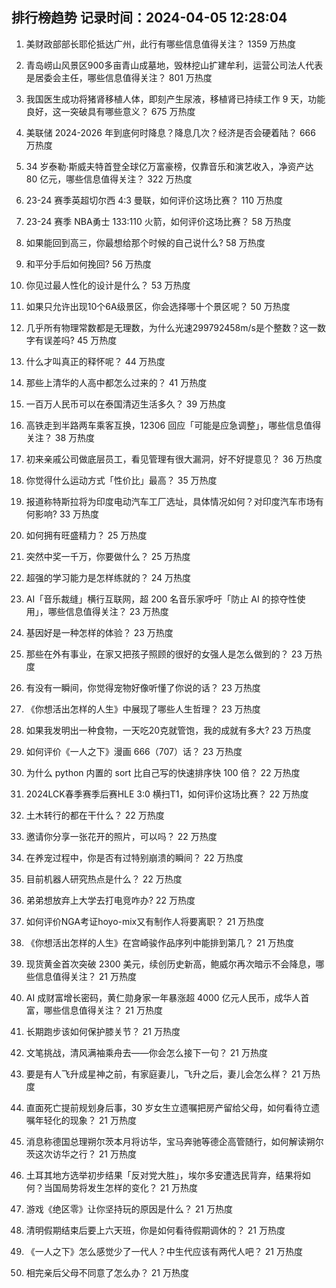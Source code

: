 
## 排行榜趋势 记录时间：2024-04-05 12:28:04
  
  1. 美财政部部长耶伦抵达广州，此行有哪些信息值得关注？ 1359 万热度
    
  2. 青岛崂山风景区900多亩青山成墓地，毁林挖山扩建牟利，运营公司法人代表是居委会主任，哪些信息值得关注？ 801 万热度
    
  3. 我国医生成功将猪肾移植人体，即刻产生尿液，移植肾已持续工作 9 天，功能良好，这一突破具有哪些意义？ 675 万热度
    
  4. 美联储 2024-2026 年到底何时降息？降息几次？经济是否会硬着陆？ 666 万热度
    
  5. 34 岁泰勒·斯威夫特首登全球亿万富豪榜，仅靠音乐和演艺收入，净资产达 80 亿元，哪些信息值得关注？ 322 万热度
    
  6. 23-24 赛季英超切尔西 4:3 曼联，如何评价这场比赛？ 110 万热度
    
  7. 23-24 赛季 NBA勇士 133:110 火箭，如何评价这场比赛？ 58 万热度
    
  8. 如果能回到高三，你最想给那个时候的自己说什么? 58 万热度
    
  9. 和平分手后如何挽回? 56 万热度
    
  10. 你见过最人性化的设计是什么？ 53 万热度
    
  11. 如果只允许出现10个6A级景区，你会选择哪十个景区呢？ 50 万热度
    
  12. 几乎所有物理常数都是无理数，为什么光速299792458m/s是个整数？这一数字有误差吗? 45 万热度
    
  13. 什么才叫真正的释怀呢？ 44 万热度
    
  14. 那些上清华的人高中都怎么过来的？ 41 万热度
    
  15. 一百万人民币可以在泰国清迈生活多久？ 39 万热度
    
  16. 高铁走到半路两车乘客互换，12306 回应「可能是应急调整」，哪些信息值得关注？ 38 万热度
    
  17. 初来亲戚公司做底层员工，看见管理有很大漏洞，好不好提意见？ 36 万热度
    
  18. 你觉得什么运动方式「性价比」最高？ 35 万热度
    
  19. 报道称特斯拉将为印度电动汽车工厂选址，具体情况如何？对印度汽车市场有何影响? 33 万热度
    
  20. 如何拥有旺盛精力？ 25 万热度
    
  21. 突然中奖一千万，你要做什么？ 25 万热度
    
  22. 超强的学习能力是怎样练就的？ 24 万热度
    
  23. AI「音乐裁缝」横行互联网，超 200 名音乐家呼吁「防止 AI 的掠夺性使用」，哪些信息值得关注？ 23 万热度
    
  24. 基因好是一种怎样的体验？ 23 万热度
    
  25. 那些在外有事业，在家又把孩子照顾的很好的女强人是怎么做到的？ 23 万热度
    
  26. 有没有一瞬间，你觉得宠物好像听懂了你说的话？ 23 万热度
    
  27. 《你想活出怎样的人生》中展现了哪些人生哲理？ 23 万热度
    
  28. 如果我发明出一种食物，一天吃20克就管饱，我的成就有多大? 23 万热度
    
  29. 如何评价《一人之下》漫画 666（707）话？ 23 万热度
    
  30. 为什么 python 内置的 sort 比自己写的快速排序快 100 倍？ 22 万热度
    
  31. 2024LCK春季赛季后赛HLE 3:0 横扫T1，如何评价这场比赛？ 22 万热度
    
  32. 土木转行的都在干什么？ 22 万热度
    
  33. 邀请你分享一张花开的照片，可以吗？ 22 万热度
    
  34. 在养宠过程中，你是否有过特别崩溃的瞬间？ 22 万热度
    
  35. 目前机器人研究热点是什么？ 22 万热度
    
  36. 弟弟想放弃上大学去打电竞咋办? 22 万热度
    
  37. 如何评价NGA考证hoyo-mix又有制作人将要离职？ 21 万热度
    
  38. 《你想活出怎样的人生》在宫崎骏作品序列中能排到第几？ 21 万热度
    
  39. 现货黄金首次突破 2300 美元，续创历史新高，鲍威尔再次暗示不会降息，哪些信息值得关注？ 21 万热度
    
  40. AI 成财富增长密码，黄仁勋身家一年暴涨超 4000 亿元人民币，成华人首富，哪些信息值得关注？ 21 万热度
    
  41. 长期跑步该如何保护膝关节？ 21 万热度
    
  42. 文笔挑战，清风满袖乘舟去——你会怎么接下一句？ 21 万热度
    
  43. 要是有人飞升成星神之前，有家庭妻儿，飞升之后，妻儿会怎么样？ 21 万热度
    
  44. 直面死亡提前规划身后事，30 岁女生立遗嘱把房产留给父母，如何看待立遗嘱年轻化的现象？ 21 万热度
    
  45. 消息称德国总理朔尔茨本月将访华，宝马奔驰等德企高管随行，如何解读朔尔茨这次访华之行？ 21 万热度
    
  46. 土耳其地方选举初步结果「反对党大胜」，埃尔多安遭选民背弃，结果将如何？当国局势将发生怎样的变化？ 21 万热度
    
  47. 游戏《绝区零》让你坚持玩的原因是什么？ 21 万热度
    
  48. 清明假期结束后要上六天班，你是如何看待假期调休的？ 21 万热度
    
  49. 《一人之下》怎么感觉少了一代人？中生代应该有两代人吧？ 21 万热度
    
  50. 相完亲后父母不同意了怎么办？ 21 万热度
    